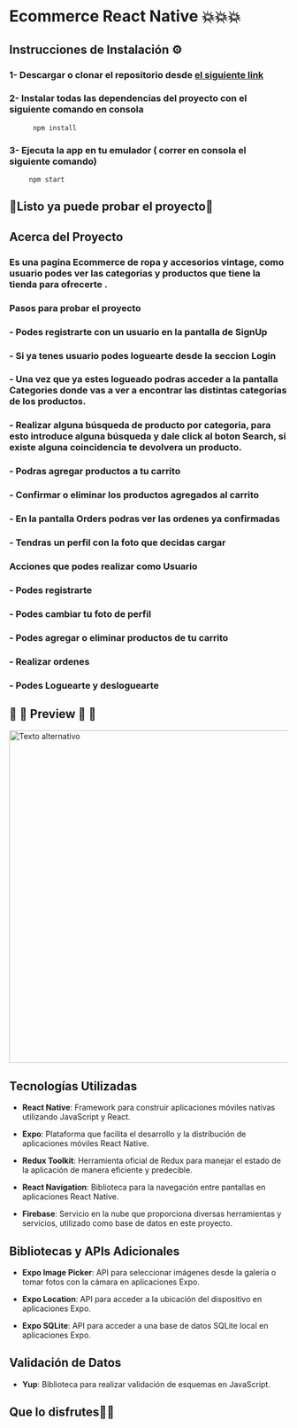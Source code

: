 # Ecommerce React Native 💥💥💥

## Instrucciones de Instalación ⚙️

### 1- Descargar o clonar el repositorio desde [el siguiente link](https://github.com/AgustinaGF/ecommerce-react-native)

### 2- Instalar todas las dependencias del proyecto con el siguiente comando en consola

          npm install
        
### 3- Ejecuta la app en tu emulador  ( correr en consola el siguiente comando)
   
         npm start

## 🎉Listo ya puede probar el proyecto🎉

## Acerca del Proyecto

### Es una pagina Ecommerce de ropa y accesorios vintage, como usuario podes ver las categorias y productos  que tiene la tienda para ofrecerte .

### Pasos para probar el proyecto

### - Podes registrarte con un usuario en la pantalla de SignUp

### - Si ya tenes usuario podes loguearte desde la seccion Login 

### - Una vez que ya estes logueado podras acceder a la pantalla Categories donde vas a ver a encontrar las distintas categorias de los productos.

### - Realizar alguna búsqueda de producto por categoria, para esto introduce alguna búsqueda y dale click al boton Search, si existe alguna coincidencia te devolvera un producto.

###  - Podras agregar productos a tu carrito

###  - Confirmar o eliminar los productos agregados al carrito

###  - En la pantalla Orders podras ver las ordenes ya confirmadas

###  - Tendras un perfil con la foto que decidas cargar

### Acciones que podes realizar como Usuario

### - Podes registrarte

### - Podes cambiar tu foto de perfil

### - Podes agregar o eliminar productos de tu carrito

### - Realizar ordenes

### - Podes Loguearte y desloguearte


## :iphone: :iphone: Preview :iphone: :iphone:


<img src="https://imgbb.host/images/QlyRE.png" alt="Texto alternativo" width="600" >

## Tecnologías Utilizadas

- **React Native**: Framework para construir aplicaciones móviles nativas utilizando JavaScript y React.

- **Expo**: Plataforma que facilita el desarrollo y la distribución de aplicaciones móviles React Native.

- **Redux Toolkit**: Herramienta oficial de Redux para manejar el estado de la aplicación de manera eficiente y predecible.

- **React Navigation**: Biblioteca para la navegación entre pantallas en aplicaciones React Native.

- **Firebase**: Servicio en la nube que proporciona diversas herramientas y servicios, utilizado como base de datos en este proyecto.

## Bibliotecas y APIs Adicionales

- **Expo Image Picker**: API para seleccionar imágenes desde la galería o tomar fotos con la cámara en aplicaciones Expo.

- **Expo Location**: API para acceder a la ubicación del dispositivo en aplicaciones Expo.

- **Expo SQLite**: API para acceder a una base de datos SQLite local en aplicaciones Expo.

## Validación de Datos

- **Yup**: Biblioteca para realizar validación de esquemas en JavaScript.

## Que lo disfrutes🥳🥳
